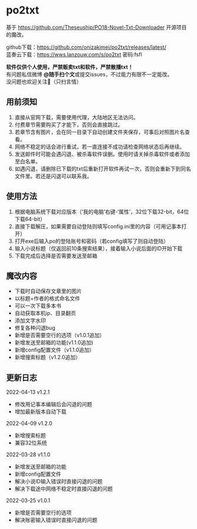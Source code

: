 # po2txt

基于 https://github.com/Theseuship/PO18-Novel-Txt-Downloader 开源项目的魔改。

github下载：https://github.com/onizakimei/po2txt/releases/latest/
<br/>
蓝奏云下载：https://wws.lanzouw.com/s/po2txt 密码:fsfl

<b>软件仅供个人使用，严禁贩卖txt和软件，严禁散播txt！</b>
<br/>
有问题私信微博 <b>@随手扫个文</b>或提交issues，不过能力有限不一定能改。
<br/>
没问题也欢迎关注🥰（只扫言情）

## 用前须知

1. 直接从官网下载，需要使用代理，大陆地区无法访问。
2. 付费章节需要购买了才能下，否则会直接跳过。
3. 若章节含有图片，会在同一目录下自动创建文件夹保存，可事后对照图片名查看。
4. 网络不稳定的话会进行重试，若一直连接不成功请检查网络状态后再继续。
5. 发送邮件时可能会遇闪退、被杀毒软件误删。使用时请关掉杀毒软件或者添加至白名单。
6. 如遇闪退，请删除已下载的txt后重新打开软件再试一次，否则会重新下到同名文件里。若还是闪退可以联系我。

## 使用方法
1. 根据电脑系统下载对应版本（‘我的电脑’右键-‘属性’，32位下载32-bit，64位下载64-bit）
2. 直接下载解压，如果需要自动登陆则填写config.ini里的内容（可用记事本打开）
3. 打开exe后输入po的登陆账号和密码（若config填写了则自动登陆）
4. 输入小说标题（仅返回前10条搜索结果），接着输入小说后面的ID开始下载
5. 下载完成后选择是否需要发送至邮箱

## 魔改内容

* 下载时自动保存文章里的图片
* 以标题+作者的格式命名文件
* 可以一次下载多本书
* 自动获取本机ip、目录翻页
* 添加文字水印
* 修复各种闪退bug
* 新增是否需要空行的选项（v1.0.1追加）
* 新增发送至邮箱的功能(v1.1.0追加)
* 新增config配置文件（v1.1.0追加）
* 新增搜索标题（v1.2.0追加）

## 更新日志

2022-04-13 v1.2.1
* 修改用记事本编辑后会闪退的问题
* 增加最新版本自动下载

2022-04-09 v1.2.0
* 新增搜索标题
* 兼容32位系统

2022-03-28 v1.1.0
* 新增发送至邮箱的功能
* 新增config配置文件
* 解决小说ID输入错误时直接闪退的问题
* 解决下载途中网络不稳定时直接闪退的问题

2022-03-25 v1.0.1
* 新增是否需要空行的选项
* 解决账密输入错误时直接闪退的问题